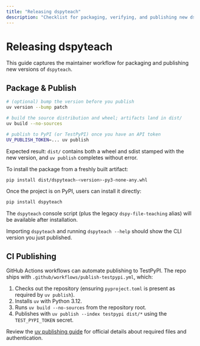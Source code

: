 ```yaml
---
title: "Releasing dspyteach"
description: "Checklist for packaging, verifying, and publishing new dspyteach builds to PyPI and TestPyPI."
---
```


# Releasing dspyteach

This guide captures the maintainer workflow for packaging and publishing new versions of `dspyteach`.

## Package & Publish

```bash
# (optional) bump the version before you publish
uv version --bump patch

# build the source distribution and wheel; artifacts land in dist/
uv build --no-sources

# publish to PyPI (or TestPyPI) once you have an API token
UV_PUBLISH_TOKEN=... uv publish
```

Expected result: `dist/` contains both a wheel and sdist stamped with the new version, and `uv publish` completes without error.

To install the package from a freshly built artifact:

```bash
pip install dist/dspyteach-<version>-py3-none-any.whl
```

Once the project is on PyPI, users can install it directly:

```bash
pip install dspyteach
```

The `dspyteach` console script (plus the legacy `dspy-file-teaching` alias) will be available after installation.

<Check>Importing `dspyteach` and running `dspyteach --help` should show the CLI version you just published.</Check>

## CI Publishing

GitHub Actions workflows can automate publishing to TestPyPI. The repo ships with `.github/workflows/publish-testpypi.yml`, which:

1. Checks out the repository (ensuring `pyproject.toml` is present as required by `uv publish`).
2. Installs `uv` with Python 3.12.
3. Runs `uv build --no-sources` from the repository root.
4. Publishes with `uv publish --index testpypi dist/*` using the `TEST_PYPI_TOKEN` secret.

Review the [uv publishing guide](https://docs.astral.sh/uv/guides/package/#publishing-your-package) for official details about required files and authentication.
